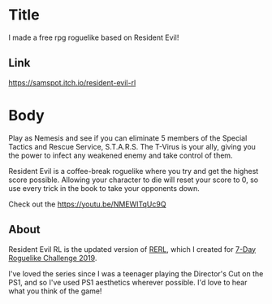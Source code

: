 # Title

I made a free rpg roguelike based on Resident Evil!

## Link

https://samspot.itch.io/resident-evil-rl

# Body

Play as Nemesis and see if you can eliminate 5 members of the Special Tactics and Rescue Service,  S.T.A.R.S.  The T-Virus is your ally, giving you the power to infect any weakened enemy and take control of them.  

Resident Evil is a coffee-break roguelike where you try and get the highest score possible.  Allowing your character to die will reset your score to 0, so use every trick in the book to take your opponents down.  

Check out the https://youtu.be/NMEWITqUc9Q

## About

Resident Evil RL is the updated version of [RERL](https://itch.io/jam/7drl-challenge-2019/rate/380420), which I created for [7-Day Roguelike Challenge 2019](https://itch.io/jam/7drl-challenge-2019).

I've loved the series since I was a teenager playing the Director's Cut on the PS1, and so I've used PS1 aesthetics wherever possible.  I'd love to hear what you think of the game!

